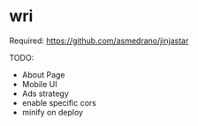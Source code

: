 wri
===
Required:
https://github.com/asmedrano/jinjastar


TODO:
* About Page
* Mobile UI
* Ads strategy 
* enable specific cors
* minify on deploy

